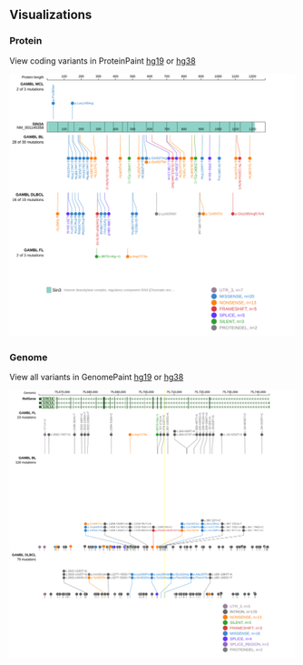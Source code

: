 ## Visualizations
### Protein
View coding variants in ProteinPaint [hg19](https://morinlab.github.io/LLMPP/GAMBL/SIN3A_protein.html)  or [hg38](https://morinlab.github.io/LLMPP/GAMBL/SIN3A_protein_hg38.html)

![](images/proteinpaint/SIN3A_NM_001145358.svg)

### Genome
View all variants in GenomePaint [hg19](https://morinlab.github.io/LLMPP/GAMBL/SIN3A.html)  or [hg38](https://morinlab.github.io/LLMPP/GAMBL/SIN3A_hg38.html)

![](images/proteinpaint/SIN3A.svg)


